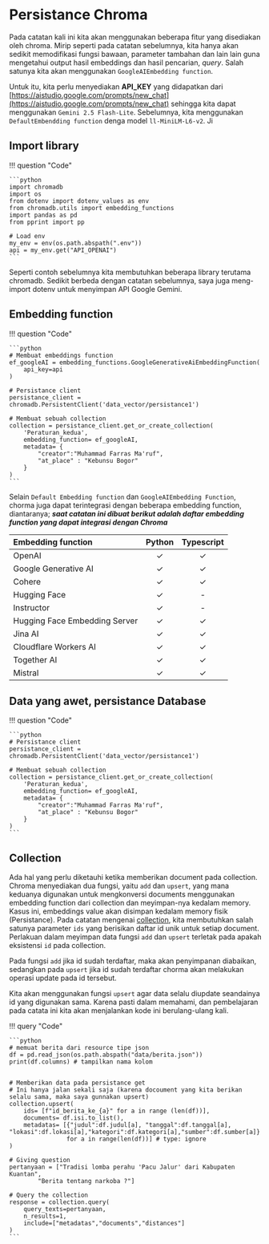 # Persistance Chroma

Pada catatan kali ini kita akan menggunakan beberapa fitur yang disediakan oleh chroma. Mirip seperti pada catatan sebelumnya, kita hanya akan sedikit memodifikasi fungsi bawaan, parameter tambahan dan lain lain guna mengetahui output hasil embeddings dan hasil pencarian, _query_. Salah satunya kita akan menggunakan `GoogleAIEmbedding function`.

Untuk itu, kita perlu menyediakan **API_KEY** yang didapatkan dari [https://aistudio.google.com/prompts/new_chat](https://aistudio.google.com/prompts/new_chat) sehingga kita dapat menggunakan `Gemini 2.5 Flash-Lite`. Sebelumnya, kita menggunakan `DefaultEmbendding function` denga model `ll-MiniLM-L6-v2`. Ji 

## Import library

!!! question "Code"

    ```python
    import chromadb
    import os
    from dotenv import dotenv_values as env
    from chromadb.utils import embedding_functions
    import pandas as pd
    from pprint import pp

    # Load env
    my_env = env(os.path.abspath(".env"))
    api = my_env.get("API_OPENAI")
    ```

Seperti contoh sebelumnya kita membutuhkan beberapa library terutama chromadb. Sedikit berbeda dengan catatan sebelumnya, saya juga meng-import dotenv untuk menyimpan API Google Gemini.

## Embedding function 

!!! question "Code"

    ```python
    # Membuat embeddings function
    ef_googleAI = embedding_functions.GoogleGenerativeAiEmbeddingFunction(
        api_key=api
    )

    # Persistance client
    persistance_client = chromadb.PersistentClient('data_vector/persistance1')

    # Membuat sebuah collection
    collection = persistance_client.get_or_create_collection(
        'Peraturan_kedua',
        embedding_function= ef_googleAI,
        metadata= {
            "creator":"Muhammad Farras Ma'ruf",
            "at_place" : "Kebunsu Bogor"
        }
    )
    ```

Selain `Default Embedding function` dan `GoogleAIEmbedding Function`, chorma juga dapat terintegrasi dengan beberapa embedding function, diantaranya; _**saat catatan ini dibuat berikut adalah daftar embedding function yang dapat integrasi dengan Chroma**_

Embedding function | Python | Typescript |
| :----- |:---:|:---:|
OpenAI |✓|✓|
Google Generative AI|✓| ✓|
Cohere|✓|✓|
Hugging Face|✓|-|
Instructor|✓|-|
Hugging Face Embedding Server|✓|✓|
Jina AI|✓|✓|
Cloudflare Workers AI|✓|✓|
Together AI|✓|✓|
Mistral|✓| ✓|


## Data yang awet, persistance Database

!!! question "Code"

    ```python
    # Persistance client
    persistance_client = chromadb.PersistentClient('data_vector/persistance1')

    # Membuat sebuah collection
    collection = persistance_client.get_or_create_collection(
        'Peraturan_kedua',
        embedding_function= ef_googleAI,
        metadata= {
            "creator":"Muhammad Farras Ma'ruf",
            "at_place" : "Kebunsu Bogor"
        }
    )
    ```

## Collection

Ada hal yang perlu diketauhi ketika memberikan document pada collection. Chroma menyediakan dua fungsi, yaitu `add` dan `upsert`, yang mana keduanya digunakan untuk mengkonversi documents menggunakan embedding function dari collection dan meyimpan-nya kedalam memory. Kasus ini, embeddings value akan disimpan kedalam memory fisik (Persistance). Pada catatan mengenai [collection](index.md#menambah-data-pada-collection), kita membutuhkan salah satunya parameter `ids` yang berisikan daftar id unik untuk setiap document. Perlakuan dalam meyimpan data fungsi `add` dan `upsert` terletak pada apakah eksistensi `id` pada collection.

Pada fungsi `add` jika id sudah terdaftar, maka akan penyimpanan diabaikan, sedangkan pada `upsert` jika id sudah terdaftar chorma akan melakukan operasi update pada id tersebut.

Kita akan menggunakan fungsi `upsert` agar data selalu diupdate seandainya id yang digunakan sama. Karena pasti dalam memahami, dan pembelajaran pada catata ini kita akan menjalankan kode ini berulang-ulang kali.


!!! query "Code"

    ```python
    # memuat berita dari resource tipe json
    df = pd.read_json(os.path.abspath("data/berita.json"))
    print(df.columns) # tampilkan nama kolom


    # Memberikan data pada persistance get 
    # Ini hanya jalan sekali saja (karena docoument yang kita berikan selalu sama, maka saya gunnakan upsert)
    collection.upsert(
        ids= [f"id_berita_ke_{a}" for a in range (len(df))],
        documents= df.isi.to_list(),
        metadatas= [{"judul":df.judul[a], "tanggal":df.tanggal[a], "lokasi":df.lokasi[a],"kategori":df.kategori[a],"sumber":df.sumber[a]} 
                    for a in range(len(df))] # type: ignore
    )

    # Giving question
    pertanyaan = ["Tradisi lomba perahu 'Pacu Jalur' dari Kabupaten Kuantan",
            "Berita tentang narkoba ?"]

    # Query the collection
    response = collection.query(
        query_texts=pertanyaan,
        n_results=1,
        include=["metadatas","documents","distances"]
    )
    ```